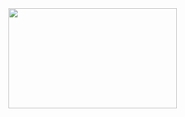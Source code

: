 <a href="https://github.com/anuraghazra/github-readme-stats">
  <img align="center" height="200px" width="335px" src="https://github-readme-stats.vercel.app/api/top-langs/?username=tsksandeep&theme=radical&langs_count=6&hide=html,css,scss,javascript,c%23&layout=compact" />
</a>
